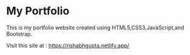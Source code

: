 # My Portfolio
This is my portfolio website created using HTML5,CSS3,JavaScript,and Bootstrap.                                                                                                    

Visit this site at : https://rishabhgupta.netlify.app/
